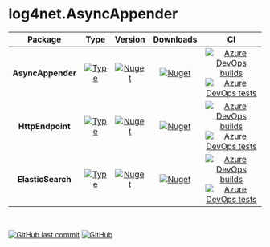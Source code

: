 # log4net.AsyncAppender

| Package           | Type                                                                                                                                                                                                                           | Version                                                                                                                                                              | Downloads                                                                                                                                                         | CI                                                                                                                                                                                                                                                                                                                                                                                                                                                                                                                                                                                                     |
|:-----------------:|:------------------------------------------------------------------------------------------------------------------------------------------------------------------------------------------------------------------------------:|:--------------------------------------------------------------------------------------------------------------------------------------------------------------------:|:-----------------------------------------------------------------------------------------------------------------------------------------------------------------:|:------------------------------------------------------------------------------------------------------------------------------------------------------------------------------------------------------------------------------------------------------------------------------------------------------------------------------------------------------------------------------------------------------------------------------------------------------------------------------------------------------------------------------------------------------------------------------------------------------:|
| **AsyncAppender** | [![Type](https://img.shields.io/badge/type-abstract-ff945a.svg?cacheSeconds=1296000)](https://github.com/tommasobertoni/log4net.AsyncAppender/blob/master/src/log4net.AsyncAppender/AsyncAppender.cs)                          | [![Nuget](https://img.shields.io/nuget/vpre/log4net.AsyncAppender.svg?logo=nuget)](https://www.nuget.org/packages/log4net.AsyncAppender)                             | [![Nuget](https://img.shields.io/nuget/dt/log4net.AsyncAppender.svg?logo=nuget)](https://www.nuget.org/packages/log4net.AsyncAppender)                            | [![Azure DevOps builds](https://img.shields.io/azure-devops/build/tommasobertoni/24e536bb-a4bf-4279-b76b-b03e1ab4c560/2.svg?logo=azure%20devops&cacheSeconds=3600)](https://dev.azure.com/tommasobertoni/log4net.AsyncAppender%20CI/_build/latest?definitionId=2&branchName=master)<br/>[![Azure DevOps tests](https://img.shields.io/azure-devops/tests/tommasobertoni/log4net.AsyncAppender%20CI/2.svg?compact_message&cacheSeconds=3600)](https://dev.azure.com/tommasobertoni/log4net.AsyncAppender%20CI/_build/latest?definitionId=2&branchName=master)                                           |
| **HttpEndpoint**  | [![Type](https://img.shields.io/badge/type-abstract-ff945a.svg?cacheSeconds=1296000)](https://github.com/tommasobertoni/log4net.AsyncAppender/blob/master/src/log4net.AsyncAppender.HttpEndpoint/HttpEndpointAsyncAppender.cs) | [![Nuget](https://img.shields.io/nuget/vpre/log4net.AsyncAppender.HttpEndpoint.svg?logo=nuget)](https://www.nuget.org/packages/log4net.AsyncAppender.HttpEndpoint)   | [![Nuget](https://img.shields.io/nuget/dt/log4net.AsyncAppender.HttpEndpoint.svg?logo=nuget)](https://www.nuget.org/packages/log4net.AsyncAppender.HttpEndpoint)  | [![Azure DevOps builds](https://img.shields.io/azure-devops/build/tommasobertoni/1d4348b3-d461-4b3f-81fe-e13bf2a094b7/3.svg?logo=azure%20devops&cacheSeconds=3600)](https://dev.azure.com/tommasobertoni/log4net.AsyncAppender.HttpEndpoint%20CI/_build/latest?definitionId=3&branchName=master)<br/>[![Azure DevOps tests](https://img.shields.io/azure-devops/tests/tommasobertoni/log4net.AsyncAppender.HttpEndpoint%20CI/3.svg?compact_message&cacheSeconds=3600)](https://dev.azure.com/tommasobertoni/log4net.AsyncAppender.HttpEndpoint%20CI/_build/latest?definitionId=3&branchName=master)    |
| **ElasticSearch** | [![Type](https://img.shields.io/badge/type-concrete-9cf.svg?cacheSeconds=1296000)](https://github.com/tommasobertoni/log4net.AsyncAppender/blob/master/src/log4net.AsyncAppender.ElasticSearch/ElasticSearchAsyncAppender.cs)  | [![Nuget](https://img.shields.io/nuget/vpre/log4net.AsyncAppender.ElasticSearch.svg?logo=nuget)](https://www.nuget.org/packages/log4net.AsyncAppender.ElasticSearch) | [![Nuget](https://img.shields.io/nuget/dt/log4net.AsyncAppender.ElasticSearch.svg?logo=nuget)](https://www.nuget.org/packages/log4net.ElasticSearch.HttpEndpoint) | [![Azure DevOps builds](https://img.shields.io/azure-devops/build/tommasobertoni/8dc37f60-dfee-4bc2-8820-81acff27a6c4/5.svg?logo=azure%20devops&cacheSeconds=3600)](https://dev.azure.com/tommasobertoni/log4net.AsyncAppender.ElasticSearch%20CI/_build/latest?definitionId=5&branchName=master)<br/>[![Azure DevOps tests](https://img.shields.io/azure-devops/tests/tommasobertoni/log4net.AsyncAppender.ElasticSearch%20CI/5.svg?compact_message&cacheSeconds=3600)](https://dev.azure.com/tommasobertoni/log4net.AsyncAppender.ElasticSearch%20CI/_build/latest?definitionId=5&branchName=master) |

<br />

[![GitHub last commit](https://img.shields.io/github/last-commit/tommasobertoni/log4net.AsyncAppender.svg?cacheSeconds=43200)](https://github.com/tommasobertoni/log4net.AsyncAppender/commits/master)
[![GitHub](https://img.shields.io/github/license/tommasobertoni/log4net.AsyncAppender.svg?cacheSeconds=1296000)](https://github.com/tommasobertoni/log4net.AsyncAppender/blob/master/LICENSE)
<br />
